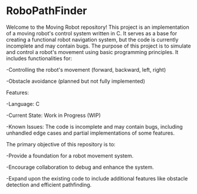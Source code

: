 # RoboPathFinder
Welcome to the Moving Robot repository! This project is an implementation of a moving robot's control system written in C. It serves as a base for creating a functional robot navigation system, but the code is currently incomplete and may contain bugs. The purpose of this project is to simulate and control a robot's movement using basic programming principles. It includes functionalities for:

-Controlling the robot's movement (forward, backward, left, right)

-Obstacle avoidance (planned but not fully implemented)

Features: 

-Language: C

-Current State: Work in Progress (WIP)

-Known Issues: The code is incomplete and may contain bugs, including unhandled edge cases and partial implementations of some features.

The primary objective of this repository is to:

-Provide a foundation for a robot movement system.

-Encourage collaboration to debug and enhance the system.

-Expand upon the existing code to include additional features like obstacle detection and efficient pathfinding.
